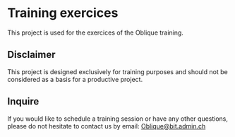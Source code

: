 # Training exercices

This project is used for the exercices of the Oblique training.

## Disclaimer
This project is designed exclusively for training purposes and should not be considered as a basis for a productive project.

## Inquire
If you would like to schedule a training session or have any other questions, please do not hesitate to contact us by
email: [Oblique@bit.admin.ch](mailto:Oblique@bit.admin.ch)
